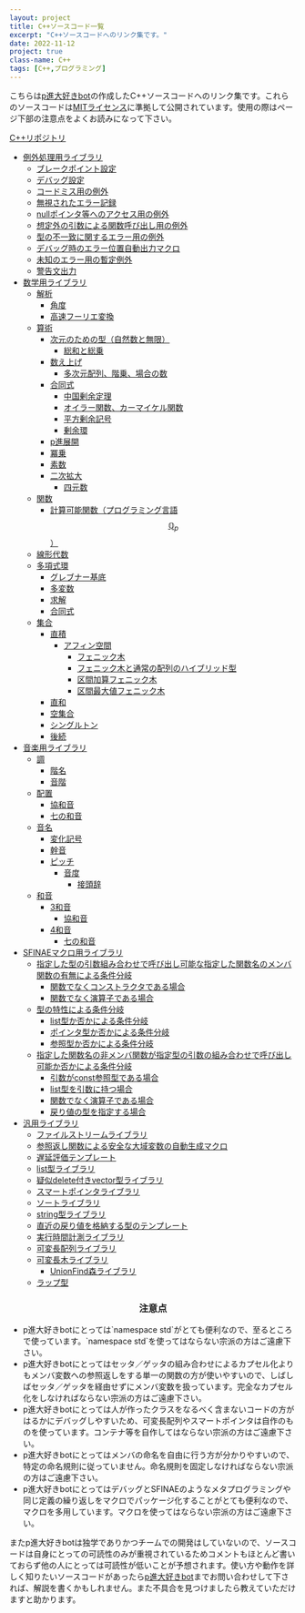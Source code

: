 ```yaml
---
layout: project
title: C++ソースコード一覧
excerpt: "C++ソースコードへのリンク集です。"
date: 2022-11-12
project: true
class-name: C++
tags: [C++,プログラミング]
---
```


こちらは[p進大好きbot](https://twitter.com/non_archimedean)の作成したC++ソースコードへのリンク集です。これらのソースコードは[MITライセンス](https://ja.osdn.net/projects/opensource/wiki/licenses%2FMIT_license)に準拠して公開されています。使用の際はページ下部の注意点をよくお読みになって下さい。

[C++リポジトリ](https://github.com/p-adic/cpp)
- [例外処理用ライブラリ](https://github.com/p-adic/cpp/tree/master/Error)
  - [ブレークポイント設定](https://github.com/p-adic/cpp/tree/master/Error/BreakPoint)
  - [デバッグ設定](https://github.com/p-adic/cpp/tree/master/Error/Debug)
  - [コードミス用の例外](https://github.com/p-adic/cpp/tree/master/Error/FaultInCoding)
  - [無視されたエラー記録](https://github.com/p-adic/cpp/tree/master/Error/IgnoredError)
  - [nullポインタ等へのアクセス用の例外](https://github.com/p-adic/cpp/tree/master/Error/IllegalAccess)
  - [想定外の引数による関数呼び出し用の例外](https://github.com/p-adic/cpp/tree/master/Error/IllegalCall)
  - [型の不一致に関するエラー用の例外](https://github.com/p-adic/cpp/tree/master/Error/MismatchType)
  - [デバッグ時のエラー位置自動出力マクロ](https://github.com/p-adic/cpp/tree/master/Error/Position)
  - [未知のエラー用の暫定例外](https://github.com/p-adic/cpp/tree/master/Error/UnknownError)
  - [警告文出力](https://github.com/p-adic/cpp/tree/master/Error/Warning)
- [数学用ライブラリ](https://github.com/p-adic/cpp/tree/master/Mathematics)
  - [解析](https://github.com/p-adic/cpp/tree/master/Mathematics/Analysis)
    - [角度](https://github.com/p-adic/cpp/tree/master/Mathematics/Analysis/Angle)
    - [高速フーリエ変換](https://github.com/p-adic/cpp/tree/master/Mathematics/Analysis/FFT)
  - [算術](https://github.com/p-adic/cpp/tree/master/Mathematics/Arithmetic)
    - [次元のための型（自然数と無限）](https://github.com/p-adic/cpp/tree/master/Mathematics/Arithmetic/Dimension)
      - [総和と総乗](https://github.com/p-adic/cpp/tree/master/Mathematics/Arithmetic/Dimension/VLArray)
    - [数え上げ](https://github.com/p-adic/cpp/tree/master/Mathematics/Arithmetic/Enumeration)
      - [多次元配列、階乗、場合の数](https://github.com/p-adic/cpp/tree/master/Mathematics/Arithmetic/Enumeration/VLArray)
    - [合同式](https://github.com/p-adic/cpp/tree/master/Mathematics/Arithmetic/Mod)
      - [中国剰余定理](https://github.com/p-adic/cpp/tree/master/Mathematics/Arithmetic/Mod/CRT)
      - [オイラー関数、カーマイケル関数](https://github.com/p-adic/cpp/tree/master/Mathematics/Arithmetic/Mod/Euler)
      - [平方剰余記号](https://github.com/p-adic/cpp/tree/master/Mathematics/Arithmetic/Mod/QuadraticResidue)
      - [剰余環](https://github.com/p-adic/cpp/tree/master/Mathematics/Arithmetic/Mod/QuotientRing)
    - [p進展開](https://github.com/p-adic/cpp/tree/master/Mathematics/Arithmetic/PAdic)
    - [冪乗](https://github.com/p-adic/cpp/tree/master/Mathematics/Arithmetic/Power)
    - [素数](https://github.com/p-adic/cpp/tree/master/Mathematics/Arithmetic/Prime)
    - [二次拡大](https://github.com/p-adic/cpp/tree/master/Mathematics/Arithmetic/QuadraticExtension)
      - [四元数](https://github.com/p-adic/cpp/tree/master/Mathematics/Arithmetic/QuadraticExtension/Quaternion)
  - [関数](https://github.com/p-adic/cpp/tree/master/Mathematics/Function)
    - [計算可能関数（プログラミング言語$$\mathbb{Q}_p$$）](https://github.com/p-adic/cpp/tree/master/Mathematics/Function/Computable)
  - [線形代数](https://github.com/p-adic/cpp/tree/master/Mathematics/LinearAlgebra)
  - [多項式環](https://github.com/p-adic/cpp/tree/master/Mathematics/Polynomial)
    - [グレブナー基底](https://github.com/p-adic/cpp/tree/master/Mathematics/Polynomial/GroebnerBasis)
    - [多変数](https://github.com/p-adic/cpp/tree/master/Mathematics/Polynomial/Multivariable)
    - [求解](https://github.com/p-adic/cpp/tree/master/Mathematics/Polynomial/Solution)
    - [合同式](https://github.com/p-adic/cpp/tree/master/Mathematics/Polynomial/Mod)
  - [集合](https://github.com/p-adic/cpp/tree/master/Mathematics/SetTheory)
    - [直積](https://github.com/p-adic/cpp/tree/master/Mathematics/SetTheory/DirectProduct)
      - [アフィン空間](https://github.com/p-adic/cpp/tree/master/Mathematics/SetTheory/DirectProduct/AffineSpace)
        - [フェニック木](https://github.com/p-adic/cpp/tree/master/Mathematics/SetTheory/DirectProduct/AffineSpace/BIT) 
        - [フェニック木と通常の配列のハイブリッド型](https://github.com/p-adic/cpp/tree/master/Mathematics/SetTheory/DirectProduct/AffineSpace/HybridBIT) 
        - [区間加算フェニック木](https://github.com/p-adic/cpp/tree/master/Mathematics/SetTheory/DirectProduct/AffineSpace/IntervalAddBIT) 
        - [区間最大値フェニック木](https://github.com/p-adic/cpp/tree/master/Mathematics/SetTheory/DirectProduct/AffineSpace/IntervalMaxBIT) 
    - [直和](https://github.com/p-adic/cpp/tree/master/Mathematics/SetTheory/DisjointUnion)
    - [空集合](https://github.com/p-adic/cpp/tree/master/Mathematics/SetTheory/EmptySet)
    - [シングルトン](https://github.com/p-adic/cpp/tree/master/Mathematics/SetTheory/Singleton)
    - [後続](https://github.com/p-adic/cpp/tree/master/Mathematics/SetTheory/Successor)
- [音楽用ライブラリ](https://github.com/p-adic/cpp/tree/master/Music)
  - [調](https://github.com/p-adic/cpp/tree/master/Music/Chou)
    - [階名](https://github.com/p-adic/cpp/tree/master/Music/Chou/KaiMei)
    - [音階](https://github.com/p-adic/cpp/tree/master/Music/Chou/OnKai)
  - [配置](https://github.com/p-adic/cpp/tree/master/Music/Haichi)
    - [協和音](https://github.com/p-adic/cpp/tree/master/Music/Haichi/KyouWaOn)
    - [七の和音](https://github.com/p-adic/cpp/tree/master/Music/Haichi/Seventh)
  - [音名](https://github.com/p-adic/cpp/tree/master/Music/OnMei)
    - [変化記号](https://github.com/p-adic/cpp/tree/master/Music/OnMei/HenkaKigou)
    - [幹音](https://github.com/p-adic/cpp/tree/master/Music/OnMei/KanOn)
    - [ピッチ](https://github.com/p-adic/cpp/tree/master/Music/OnMei/Pitch)
      - [音度](https://github.com/p-adic/cpp/tree/master/Music/OnMei/Pitch/OnDo)
        - [接頭辞](https://github.com/p-adic/cpp/tree/master/Music/OnMei/Pitch/OnDo/SetTouJi)
  - [和音](https://github.com/p-adic/cpp/tree/master/Music/WaOn)
    - [3和音](https://github.com/p-adic/cpp/tree/master/Music/WaOn/SanWaOn)
      - [協和音](https://github.com/p-adic/cpp/tree/master/Music/WaOn/SanWaOn/KyouWaOn)
    - [4和音](https://github.com/p-adic/cpp/tree/master/Music/WaOn/YonWaOn)
      - [七の和音](https://github.com/p-adic/cpp/tree/master/Music/WaOn/YonWaOn/Seventh)
- [SFINAEマクロ用ライブラリ](https://github.com/p-adic/cpp/tree/master/SFINAE)
  - [指定した型の引数組み合わせで呼び出し可能な指定した関数名のメンバ関数の有無による条件分岐](https://github.com/p-adic/cpp/tree/master/SFINAE/MemberFunction)
    - [関数でなくコンストラクタである場合](https://github.com/p-adic/cpp/tree/master/SFINAE/MemberFunction/Constructor)
    - [関数でなく演算子である場合](https://github.com/p-adic/cpp/tree/master/SFINAE/MemberFunction/Operator)
  - [型の特性による条件分岐](https://github.com/p-adic/cpp/tree/master/SFINAE/MetaFunction)
    - [list型か否かによる条件分岐](https://github.com/p-adic/cpp/tree/master/SFINAE/MetaFunction/IsList)
    - [ポインタ型か否かによる条件分岐](https://github.com/p-adic/cpp/tree/master/SFINAE/MetaFunction/IsPointerOf)
    - [参照型か否かによる条件分岐](https://github.com/p-adic/cpp/tree/master/SFINAE/MetaFunction/IsReferenceOf)
  - [指定した関数名の非メンバ関数が指定型の引数の組み合わせで呼び出し可能か否かによる条件分岐](https://github.com/p-adic/cpp/tree/master/SFINAE/NonMemberFunction)
    - [引数がconst参照型である場合](https://github.com/p-adic/cpp/tree/master/SFINAE/NonMemberFunction/Constified)
    - [list型を引数に持つ場合](https://github.com/p-adic/cpp/tree/master/SFINAE/NonMemberFunction/Operator)
    - [関数でなく演算子である場合](https://github.com/p-adic/cpp/tree/master/SFINAE/NonMemberFunction/Operator)
    - [戻り値の型を指定する場合](https://github.com/p-adic/cpp/tree/master/SFINAE/NonMemberFunction/ToValue)
- [汎用ライブラリ](https://github.com/p-adic/cpp/tree/master/Utility)
  - [ファイルストリームライブラリ](https://github.com/p-adic/cpp/tree/master/Utility/FileStream)
  - [参照返し関数による安全な大域変数の自動生成マクロ](https://github.com/p-adic/cpp/tree/master/Utility/GlobalVariable)
  - [遅延評価テンプレート](https://github.com/p-adic/cpp/tree/master/Utility/LazyEvaluation)
  - [list型ライブラリ](https://github.com/p-adic/cpp/tree/master/Utility/List)
  - [疑似delete付きvector型ライブラリ](https://github.com/p-adic/cpp/tree/master/Utility/LinkedList)
  - [スマートポインタライブラリ](https://github.com/p-adic/cpp/tree/master/Utility/SmartPointer)
  - [ソートライブラリ](https://github.com/p-adic/cpp/tree/master/Utility/Sort)
  - [string型ライブラリ](https://github.com/p-adic/cpp/tree/master/Utility/String)
  - [直近の戻り値を格納する型のテンプレート](https://github.com/p-adic/cpp/tree/master/Utility/Temporary)
  - [実行時間計測ライブラリ](https://github.com/p-adic/cpp/tree/master/Utility/Time)
  - [可変長配列ライブラリ](https://github.com/p-adic/cpp/tree/master/Utility/VLArray)
  - [可変長木ライブラリ](https://github.com/p-adic/cpp/tree/master/Utility/VLTree)
    - [UnionFind森ライブラリ](https://github.com/p-adic/cpp/tree/master/Utility/VLTree/UnionFindForest)
  - [ラップ型](https://github.com/p-adic/cpp/tree/master/Utility/WrappedType)

<div class="row">
  <h3 align="center">注意点</h3>
  <ul align="left">
    <li>
      p進大好きbotにとっては`namespace std`がとても便利なので、至るところで使っています。`namespace std`を使ってはならない宗派の方はご遠慮下さい。
    </li>
    <li>
      p進大好きbotにとってはセッタ／ゲッタの組み合わせによるカプセル化よりもメンバ変数への参照返しをする単一の関数の方が使いやすいので、しばしばセッタ／ゲッタを経由せずにメンバ変数を扱っています。完全なカプセル化をしなければならない宗派の方はご遠慮下さい。
    </li>
    <li>
      p進大好きbotにとっては人が作ったクラスをなるべく含まないコードの方がはるかにデバッグしやすいため、可変長配列やスマートポインタは自作のものを使っています。コンテナ等を自作してはならない宗派の方はご遠慮下さい。
    </li>
    <li>
      p進大好きbotにとってはメンバの命名を自由に行う方が分かりやすいので、特定の命名規則に従っていません。命名規則を固定しなければならない宗派の方はご遠慮下さい。
    </li>
    <li>
      p進大好きbotにとってはデバッグとSFINAEのようなメタプログラミングや同じ定義の繰り返しをマクロでパッケージ化することがとても便利なので、マクロを多用しています。マクロを使ってはならない宗派の方はご遠慮下さい。
    </li>
  </ul>
</div>

またp進大好きbotは独学でありかつチームでの開発はしていないので、ソースコードは自身にとっての可読性のみが重視されているためコメントもほとんど書いておらず他の人にとっては可読性が低いことが予想されます。使い方や動作を詳しく知りたいソースコードがあったら[p進大好きbot](https://twitter.com/non_archimedean)までお問い合わせして下されば、解説を書くかもしれません。また不具合を見つけましたら教えていただけますと助かります。
